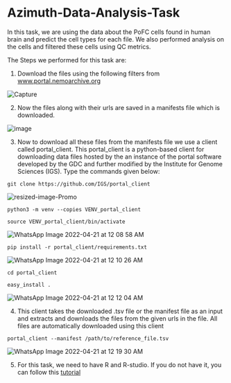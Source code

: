 # Azimuth-Data-Analysis-Task

In this task, we are using the data about the PoFC cells found in human brain and predict the cell types for each file. We also performed analysis on the cells and filtered these cells using QC metrics.

The Steps we performed for this task are:

1) Download the files using the following filters from www.portal.nemoarchive.org

![Capture](https://user-images.githubusercontent.com/17748119/164366725-3a1d2116-b54a-4b45-808c-db3d75da1538.PNG)



2) Now the files along with their urls are saved in a manifests file which is downloaded.

![image](https://user-images.githubusercontent.com/17748119/164367197-945220dc-7756-4cee-93df-d7b2efaf17f4.png)


3) Now to download all these files from the manifests file we use a client called portal_client. This portal_client is a python-based client for downloading data files hosted by the an instance of the portal software developed by the GDC and further modified by the Institute for Genome Sciences (IGS).
Type the commands given below:

```
git clone https://github.com/IGS/portal_client
```


![resized-image-Promo](https://user-images.githubusercontent.com/17748119/164380871-e8503019-32ca-43a4-bd14-7107809dacae.jpeg)
 
 
 ```
python3 -m venv --copies VENV_portal_client
```

 ```
source VENV_portal_client/bin/activate
```


 ![WhatsApp Image 2022-04-21 at 12 08 58 AM](https://user-images.githubusercontent.com/17748119/164371929-1ec84c70-ce2e-4924-9679-60860caa16b8.jpeg)


 ```
pip install -r portal_client/requirements.txt
```

 ![WhatsApp Image 2022-04-21 at 12 10 26 AM](https://user-images.githubusercontent.com/17748119/164372020-e1eb53f4-49fa-4d92-813e-cbd2feba7ed4.jpeg)
 
 ```
cd portal_client
```

 ```
easy_install . 
```

 ![WhatsApp Image 2022-04-21 at 12 12 04 AM](https://user-images.githubusercontent.com/17748119/164372062-b77a88a5-a6a9-45c6-85ed-92bd807fdf0c.jpeg)

 
4) This client takes the downloaded .tsv file or the manifest file as an input and extracts and downloads the files from the given urls in the file. All files are automatically downloaded using this client

 ```
portal_client --manifest /path/to/reference_file.tsv 
```

 ![WhatsApp Image 2022-04-21 at 12 19 30 AM](https://user-images.githubusercontent.com/17748119/164372090-2f9e7f17-f67b-47f7-a2b2-7094be96519b.jpeg)


5) For this task, we need to have R and R-studio. If you do not have it, you can follow this [tutorial](https://www.datacamp.com/community/tutorials/installing-R-windows-mac-ubuntu) 



